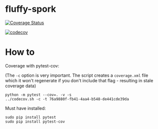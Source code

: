 # fluffy-spork

[![Coverage Status](https://coveralls.io/repos/github/gflaherty/fluffy-spork/badge.svg?branch=master)](https://coveralls.io/github/gflaherty/fluffy-spork?branch=master)

[![codecov](https://codecov.io/gh/gflaherty/fluffy-spork/branch/master/graph/badge.svg)](https://codecov.io/gh/gflaherty/fluffy-spork)

# How to
Coverage with pytest-cov:

(The `-c` option is very important. The script creates a `coverage.xml` file which it won't regenerate
if you don't include that flag - resulting in stale coverage data)
```
python -m pytest --cov=. -v -s
../codecov.sh -c -t 76a9880f-fb41-4aa4-b548-de441cde39da
```

Must have installed:
```
sudo pip install pytest
sudo pip install pytest-cov
```

